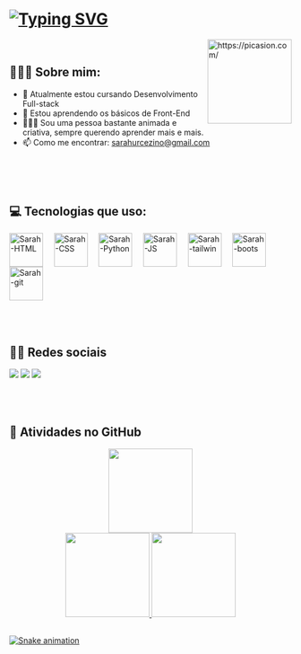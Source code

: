 # [![Typing SVG](https://readme-typing-svg.demolab.com?font=arial&weight=800&size=40&duration=2000&pause=500&color=000000&vCenter=true&repeat=true&background=FFFFFF00&width=700&lines=Olá!!+%F0%9F%91%8B+Eu+sou+Sarah;++🥰;🧑‍💻)](https://git.io/typing-svg)
<a href="https://picasion.com/"><img align="right" src="https://i.picasion.com/pic92/a8411158ebd1599317bd471b26adbfda.gif" width="150" height="150" border="0" alt="https://picasion.com/" /></a><br /><a href="https://picasion.com/"></a>

## 🙋🏽‍♀️ Sobre mim:
- 🔭 Atualmente estou cursando Desenvolvimento Full-stack
- 🌱 Estou aprendendo os básicos de Front-End
- 🧏🏽‍♀️ Sou uma pessoa bastante animada e criativa, sempre querendo aprender mais e mais.
- 📫 Como me encontrar: sarahurcezino@gmail.com

<br>
<br>
<br>

## 💻 Tecnologias que uso:
<div>
  <img align="center" alt="Sarah-HTML" height="60" src="https://cdn.jsdelivr.net/gh/devicons/devicon/icons/html5/html5-original.svg">  &nbsp;  &nbsp;
  <img align="center" alt="Sarah-CSS" height="60" src="https://cdn.jsdelivr.net/gh/devicons/devicon/icons/css3/css3-original.svg">
  &nbsp;  &nbsp;
  <img align="center" alt="Sarah-Python" height="60" src="https://cdn.jsdelivr.net/gh/devicons/devicon/icons/python/python-original.svg">
  &nbsp;  &nbsp;
  <img align="center" alt="Sarah-JS" height="60" src="https://cdn.jsdelivr.net/gh/devicons/devicon/icons/javascript/javascript-original.svg" />  
  &nbsp;  &nbsp;
  <img align="center" alt="Sarah-tailwin" height="60" src="https://cdn.jsdelivr.net/gh/devicons/devicon/icons/tailwindcss/tailwindcss-plain.svg" />
  &nbsp;  &nbsp;
  <img align="center" alt="Sarah-boots" height="60" src="https://cdn.jsdelivr.net/gh/devicons/devicon/icons/bootstrap/bootstrap-original.svg" />
  &nbsp;  &nbsp;
  <img align="center" alt="Sarah-git" height="60" src="https://cdn.jsdelivr.net/gh/devicons/devicon/icons/git/git-original.svg" />
  &nbsp;  &nbsp;
</div>
<br>
<br>
<br>

## 🧑‍💻 Redes sociais
<div>
  <a href="sarahurcezino@gmail.com" target="_blank"><img src="https://img.shields.io/badge/Gmail-D14836?style=for-the-badge&logo=gmail&logoColor=white" ></a>
  <a href="https://br.linkedin.com/in/sarah-costa-urcezino-644117197" target="_blank"><img src="https://img.shields.io/badge/-LinkedIn-%230077B5?style=for-the-badge&logo=linkedin&logoColor=white"></a>
  <a href="https://www.instagram.com/sarah_ur/" target="_blank"><img src="https://img.shields.io/badge/Instagram-E4405F?style=for-the-badge&logo=instagram&logoColor=white"></a>
</div>

<br>
<br>
<br>

## 🧮 Atividades no GitHub
<div align="center">
  <a href="https://github.com/ursarah">
  <img height="150em"src="https://github-readme-streak-stats.herokuapp.com/?user=ursarah&theme=radical&hide_border=true"/><br>
  <img height="150em" src="https://github-readme-stats.vercel.app/api/top-langs/?username=ursarah&hide=html&layout=compact&theme=radical#gh-dark-mode-only&hide_border=false"/>
  <img height="150em" src="https://github-readme-stats.vercel.app/api?username=ursarah&show_icons=true&theme=radical#gh-dark-mode-only&include_all_commits=false&count7_private=true"/>
</div>


  
##
  
![Snake animation](https://github.com/ursarah/ursarah/blob/output/github-contribution-grid-snake.svg)
